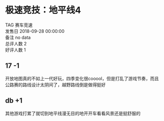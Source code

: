 



# 极速竞技：地平线4
  
TAG 赛车竞速  
发售日 2018-09-28 00:00:00  
备注 no data  
总评人数 2  
好评人数 1
## 17 -1


开放地图真的不如上一代好玩，四季变化很cooool，但是打乱了游戏节奏，而且公路赛的路线设计太阴间了，越野路线倒是做得挺好
##  db +1 


 其他游戏打累了就切到地平线漫无目的地开开车看看风景还是挺舒服的 